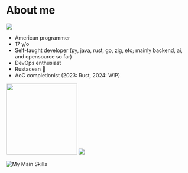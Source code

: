 # About me

[![](https://komarev.com/ghpvc/?username=HyperCodec&style=for-the-badge)](https://github.com/HyperCodec/)

- American programmer
- 17 y/o
- Self-taught developer (py, java, rust, go, zig, etc; mainly backend, ai, and opensource so far)
- DevOps enthusiast
- Rustacean 🦀
- AoC completionist (2023: Rust, 2024: WIP)

<p><img src="https://github-readme-stats.vercel.app/api/top-langs?username=HyperCodec&theme=transparent&hide_border=true&layout=compact&langs_count=10&hide=css" height="192px">
<img src="https://github-readme-streak-stats.herokuapp.com/?user=HyperCodec&hide_border=true&card_width=338&theme=transparent"></p>

![My Main Skills](https://skillicons.dev/icons?i=discord,bots,docker,flask,github,githubactions,go,gradle,idea,java,md,maven,mongodb,neovim,postman,py,pytorch,regex,replit,rocket,rust,stackoverflow,tauri,vscode,wasm,zig)
